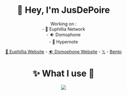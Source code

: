 <h1 align=center>👋 Hey, I'm JusDePoire</h1>

<p align=center>
  Working on :
  <br>- 🪸 Euphillia Network
  <br>- 🔉 Domophone
  <br>- 🦋 Hypernote 
</p>

<p align="center">
  <a href="https://euphillia.fr">🪸 Euphillia Website</a> -
  <a href="https://domophone.euphillia.fr/">🔉 Domophone Website</a> -
  <a href="https://twitter.com/jusdepoire_">𝕏</a> -
  <a href="https://bento.me/jusdepoire">Bento</a>
</p>

<h1 align=center>✨ What I use 🧪</h1>
<p align = "center">
       <a href="https://github.com/jusdepoireee/">
          <img src="https://skillicons.dev/icons?i=cpp,apple,clion,discord,css,github,githubactions,html,react,idea,java,kotlin,nextjs,notion,ps,python,pycharm,tailwind,twitter,ts,webstorm,npm,vercel,figma,nginx,windows,linux,gradle,cloudflare,electron&theme=dark&perline=15"/> 
      </a>
</p>
